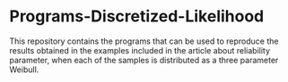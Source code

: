 # Programs-Discretized-Likelihood
This repository contains the programs that can be used to reproduce the results obtained in the examples included 
in the article about reliability parameter, when each of the samples is distributed as a three parameter Weibull.
